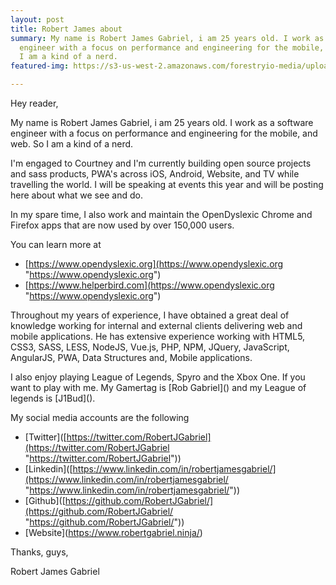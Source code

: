 ```yaml
---
layout: post
title: Robert James about
summary: My name is Robert James Gabriel, i am 25 years old. I work as a software
  engineer with a focus on performance and engineering for the mobile, and web. So
  I am a kind of a nerd.
featured-img: https://s3-us-west-2.amazonaws.com/forestryio-media/uploads/document/s3_file/2876127/thumb_512_IMG_1097.png

---
```

Hey reader,

My name is Robert James Gabriel, i am 25 years old. I work as a software engineer with a focus on performance and engineering for the mobile, and web. So I am a kind of a nerd.

I'm engaged to Courtney and I'm currently building open source projects and sass products, PWA's across iOS, Android, Website, and TV while travelling the world. I will be speaking at events this year and will be posting here about what we see and do.

In my spare time, I also work and maintain the OpenDyslexic Chrome and Firefox apps that are now used by over 150,000 users. 

You can learn more at

* [https://www.opendyslexic.org](https://www.opendyslexic.org "https://www.opendyslexic.org")
* [https://www.helperbird.com](https://www.opendyslexic.org "https://www.opendyslexic.org")

Throughout my years of experience, I have obtained a great deal of knowledge working for internal and external clients delivering web and mobile applications. He has extensive experience working with HTML5, CSS3, SASS, LESS, NodeJS, Vue.js, PHP, NPM, JQuery, JavaScript, AngularJS, PWA, Data Structures and, Mobile applications.

I also enjoy playing League of Legends, Spyro and the Xbox One. If you want to play with me. My Gamertag is \[Rob Gabriel\]() and my League of legends is \[J1Bud\]().

My social media accounts are the following

* \[Twitter\]([https://twitter.com/RobertJGabriel](https://twitter.com/RobertJGabriel "https://twitter.com/RobertJGabriel"))
* \[Linkedin\]([https://www.linkedin.com/in/robertjamesgabriel/](https://www.linkedin.com/in/robertjamesgabriel/ "https://www.linkedin.com/in/robertjamesgabriel/"))
* \[Github\]([https://github.com/RobertJGabriel/](https://github.com/RobertJGabriel/ "https://github.com/RobertJGabriel/"))
* \[Website\](https://www.robertgabriel.ninja/)

Thanks, guys,

Robert James Gabriel